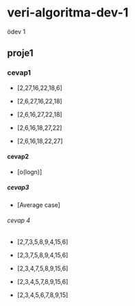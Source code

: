 # veri-algoritma-dev-1
ödev 1

## proje1

### cevap1

- [2,27,16,22,18,6]

- [2,6,27,16,22,18]

- [2,6,16,27,22,18]

- [2,6,16,18,27,22]

- [2,6,16,18,22,27]

#### cevap2

- [o(logn)]

##### cevap3

- [Average case]

###### cevap 4

- [2,7,3,5,8,9,4,15,6]

- [2,3,7,5,8,9,4,15,6]

- [2,3,4,7,5,8,9,15,6]

- [2,3,4,5,7,8,9,15,6]

- [2,3,4,5,6,7,8,9,15]
